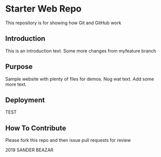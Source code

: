 # Starter Web Repo

This repository is for showing how Git and GitHub work

## Introduction
This is an introduction text.
Some more changes from myfeature branch


## Purpose

Sample website with plenty of files for demos.
Nog wat text. 
Add some more text.

## Deployment

TEST
## How To Contribute
Please fork this repo and then issue pull requests for review

2019 SANDER BEAZAR